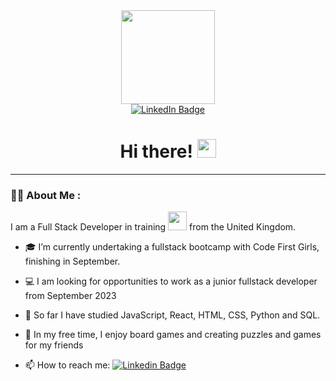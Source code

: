 <div id="header" align="center">
  <img src="output-onlinegiftools.gif" width="150"/>
  <div id="badges">
    <a href="https://www.linkedin.com/in/madeleine-alabaster/">
      <img src="https://img.shields.io/badge/LinkedIn-blue?style=for-the-badge&logo=linkedin&logoColor=white" alt="LinkedIn Badge"/>
    </a>
  </div>
  <h1>
    Hi there!
    <img src="https://media.giphy.com/media/hvRJCLFzcasrR4ia7z/giphy.gif" width="30px"/>
  </h1>
</div>

---

### :woman_technologist: About Me :
I am a Full Stack Developer in training <img src="https://media.giphy.com/media/WUlplcMpOCEmTGBtBW/giphy.gif" width="30"> from the United Kingdom.

- :mortar_board: I’m currently undertaking a fullstack bootcamp with Code First Girls, finishing in September.
  
- :computer: I am looking for opportunities to work as a junior fullstack developer from September 2023

- :seedling: So far I have studied JavaScript, React, HTML, CSS, Python and SQL. 

- :game_die: In my free time, I enjoy board games and creating puzzles and games for my friends

- :mailbox: How to reach me: [![Linkedin Badge](https://img.shields.io/badge/-kakbar-blue?style=flat&logo=Linkedin&logoColor=white)](https://www.linkedin.com/in/madeleine-alabaster/)
